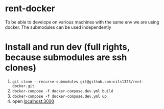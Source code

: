# rent-docker

To be able to develope on various machines with the same env we are using docker. The submodules can be used independently


# Install and run dev (full rights, because submodules are ssh clones)
1. `git clone --recurse-submodules git@github.com:nils1323/rent-docker.git`
2. `docker-compose -f docker-compose.dev.yml build`
3. `docker-compose -f docker-compose.dev.yml up`
4. open [localhost:3000](localhost:3000)
